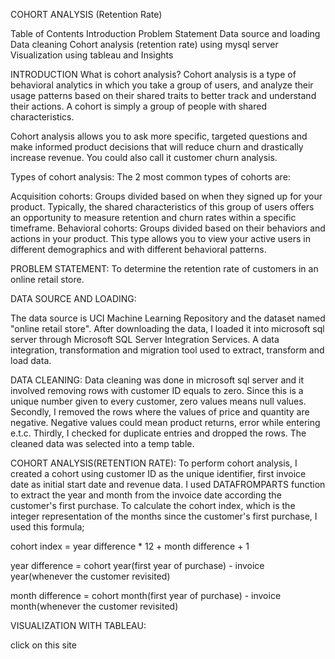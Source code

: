 
COHORT ANALYSIS (Retention Rate)


Table of Contents
Introduction
Problem Statement
Data source and loading
Data cleaning
Cohort analysis (retention rate) using mysql server
Visualization using tableau and Insights


INTRODUCTION
What is cohort analysis?
Cohort analysis is a type of behavioral analytics in which you take a group of users, and analyze their usage patterns based on their shared traits to better track and understand their actions. A cohort is simply a group of people with shared characteristics. 

Cohort analysis allows you to ask more specific, targeted questions and make informed product decisions that will reduce churn and drastically increase revenue. You could also call it customer churn analysis.


Types of cohort analysis:
The 2 most common types of cohorts are:

Acquisition cohorts: Groups divided based on when they signed up for your product. Typically, the shared characteristics of this group of users offers an opportunity to measure retention and churn rates within a specific timeframe. 
Behavioral cohorts: Groups divided based on their behaviors and actions in your product. This type allows you to view your active users in different demographics and with different behavioral patterns.


PROBLEM STATEMENT:
To determine the retention rate of customers in an online retail store.

DATA SOURCE AND LOADING:

The data source is UCI Machine Learning Repository and the dataset named "online retail store". After downloading the data, I loaded it into microsoft sql server  through Microsoft SQL Server Integration Services. A data integration, transformation and migration tool used to extract, transform and load data.

DATA CLEANING:
Data cleaning was done in microsoft sql server and it involved removing rows with customer ID equals to zero. Since this is a unique number given to every customer, zero values means  null values. Secondly, I removed the rows where the values of price and quantity are negative. Negative values could mean product returns, error while entering e.t.c. Thirdly, I checked for duplicate entries and dropped the rows. The cleaned data was selected into a temp table.


COHORT ANALYSIS(RETENTION RATE):
To perform cohort analysis, I created a cohort using customer ID as the unique identifier, first invoice date as initial start date and revenue data. I used DATAFROMPARTS function to extract the year and month from the invoice date according the customer's first purchase. To calculate the cohort index, which is the integer representation of the months since the customer's first purchase, I used this formula;

cohort index = year difference * 12 + month difference + 1

year difference = cohort year(first year of purchase) - invoice year(whenever the customer revisited)

month difference = cohort month(first year of purchase) - invoice month(whenever the customer revisited)

VISUALIZATION WITH TABLEAU:

click on this site
